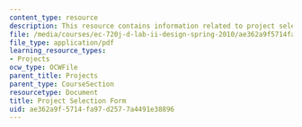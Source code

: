 ```yaml
---
content_type: resource
description: This resource contains information related to project selection form.
file: /media/courses/ec-720j-d-lab-ii-design-spring-2010/ae362a9f5714fa97d2577a4491e38896_MITEC_720JS10_proj_select.pdf
file_type: application/pdf
learning_resource_types:
- Projects
ocw_type: OCWFile
parent_title: Projects
parent_type: CourseSection
resourcetype: Document
title: Project Selection Form
uid: ae362a9f-5714-fa97-d257-7a4491e38896
---
```

